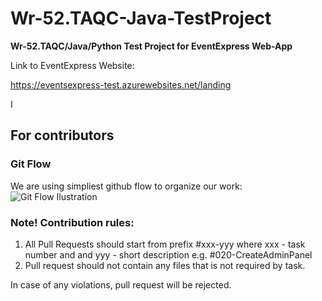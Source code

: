 # Wr-52.TAQC-Java-TestProject

**Wr-52.TAQC/Java/Python Test Project for EventExpress Web-App**

Link to EventExpress Website:

https://eventsexpress-test.azurewebsites.net/landing

I

## For contributors

### Git Flow
We are using simpliest github flow to organize our work:
![Git Flow Ilustration](https://github.com/servettonga/Wr-52.TAQC-Java-TestProject/assets/83537967/4a8b1c30-f6b1-402c-a19a-606290763481)


### Note! Contribution rules:
1. All Pull Requests should start from prefix #xxx-yyy where xxx - task number and and yyy - short description e.g. #020-CreateAdminPanel
2. Pull request should not contain any files that is not required by task.

In case of any violations, pull request will be rejected.
